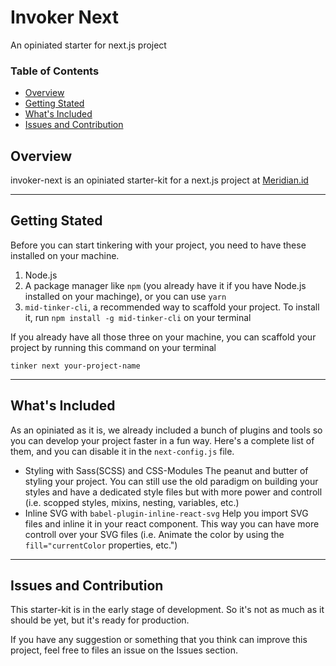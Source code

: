 # Invoker Next

An opiniated starter for next.js project

### Table of Contents
  - [Overview](#overview)
  - [Getting Stated](#getting-stated)
  - [What's Included](#whats-included)
  - [Issues and Contribution](#issues-and-contribution)

## Overview

invoker-next is an opiniated starter-kit for a next.js project at [Meridian.id](http://meridian.id)

---

## Getting Stated

Before you can start tinkering with your project, you need to have these installed on your machine.

1. Node.js
2. A package manager like `npm` (you already have it if you have Node.js installed on your machinge), or you can use `yarn`
3. `mid-tinker-cli`, a recommended way to scaffold your project. To install it, run `npm install -g mid-tinker-cli` on your terminal

If you already have all those three on your machine, you can scaffold your project by running this command on your terminal

```shell
tinker next your-project-name
```

---

## What's Included

As an opiniated as it is, we already included a bunch of plugins and tools so you can develop your project faster in a fun way. Here's a complete list of them, and you can disable it in the `next-config.js` file.

* Styling with Sass(SCSS) and CSS-Modules
  The peanut and butter of styling your project. You can still use the old paradigm on building your styles and have a dedicated style files but with more power and controll (i.e. scopped styles, mixins, nesting, variables, etc.)
* Inline SVG with `babel-plugin-inline-react-svg`
  Help you import SVG files and inline it in your react component. This way you can have more controll over your SVG files (i.e. Animate the color by using the `fill="currentColor` properties, etc.")

---

## Issues and Contribution

This starter-kit is in the early stage of development. So it's not as much as it should be yet, but it's ready for production.

If you have any suggestion or something that you think can improve this project, feel free to files an issue on the Issues section.